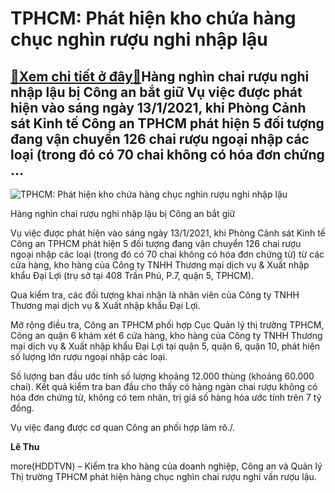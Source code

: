 TPHCM: Phát hiện kho chứa hàng chục nghìn rượu nghi nhập lậu
============================================================

[:gift:Xem chi tiết ở đây:gift:](https://hddtvn.com/tphcm-phat-hien-kho-chua-hang-chuc-nghin-ruou-nghi-nhap-lau/)Hàng nghìn chai rượu nghi nhập lậu bị Công an bắt giữ Vụ việc được phát hiện vào sáng ngày 13/1/2021, khi Phòng Cảnh sát Kinh tế Công an TPHCM phát hiện 5 đối tượng đang vận chuyển 126 chai rượu ngoại nhập các loại (trong đó có 70 chai không có hóa đơn chứng …
--------------------------------------------------------------------------------------------------------------------------------------------------------------------------------------------------------------------------------------------------------------------





![TPHCM: Phát hiện kho chứa hàng chục nghìn rượu nghi nhập lậu](https://hddtvn.com/wp-content/uploads/2021/01/1750_ruou.jpg "TPHCM: Phát hiện kho chứa hàng chục nghìn rượu nghi nhập lậu")


Hàng nghìn chai rượu nghi nhập lậu bị Công an bắt giữ



Vụ việc được phát hiện vào sáng ngày 13/1/2021, khi Phòng Cảnh sát Kinh tế Công an TPHCM phát hiện 5 đối tượng đang vận chuyển 126 chai rượu ngoại nhập các loại (trong đó có 70 chai không có hóa đơn chứng từ) từ các cửa hàng, kho hàng của Công ty TNHH Thương mại dịch vụ & Xuất nhập khẩu Đại Lợi (trụ sở tại 408 Trần Phú, P.7, quận 5, TPHCM).


Qua kiểm tra, các đối tượng khai nhận là nhân viên của Công ty TNHH Thương mại dịch vụ & Xuất nhập khẩu Đại Lợi.


Mở rộng điều tra, Công an TPHCM phối hợp Cục Quản lý thị trường TPHCM, Công an quận 6 khám xét 6 cửa hàng, kho hàng của Công ty TNHH Thương mại dịch vụ & Xuất nhập khẩu Đại Lợi tại quận 5, quận 6, quận 10, phát hiện số lượng lớn rượu ngoại nhập các loại.


Số lượng ban đầu ước tính số lượng khoảng 12.000 thùng (khoảng 60.000 chai). Kết quả kiểm tra ban đầu cho thấy có hàng ngàn chai rượu không có hóa đơn chứng từ, không có tem nhãn, trị giá số hàng hóa ước tính trên 7 tỷ đồng.


Vụ việc đang được cơ quan Công an phối hợp làm rõ./.




**Lê Thu**



more(HDDTVN) – Kiểm tra kho hàng của doanh nghiệp, Công an và Quản lý Thị trường TPHCM phát hiện hàng chục nghìn chai rượu nghi vấn rượu lậu.

